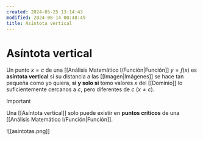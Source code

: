 ```yaml
---
created: 2024-05-25 13:14:43
modified: 2024-08-14 00:48:49
title: Asíntota vertical
---
```


# Asíntota vertical

Un punto $x = c$ de una [[Análisis Matemático I/Función|Función]] $y = f(x)$ es **asíntota vertical** si su distancia a las [[Imagen|Imágenes]] se hace tan pequeña como yo quiera, **si y solo si** tomo valores $x$ del [[Dominio]] lo suficientemente cercanos a $c$, pero diferentes de $c$ ($x \neq c$).

> [!important]
> Una [[Asíntota vertical]] solo puede existir en **puntos críticos** de una [[Análisis Matemático I/Función|Función]].

![[asintotas.png]]
